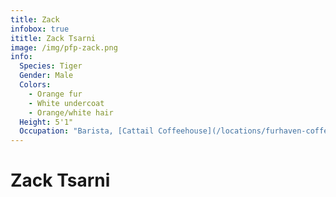 ```yaml
---
title: Zack
infobox: true
ititle: Zack Tsarni
image: /img/pfp-zack.png
info: 
  Species: Tiger
  Gender: Male
  Colors: 
    - Orange fur
    - White undercoat
    - Orange/white hair
  Height: 5'1"
  Occupation: "Barista, [Cattail Coffeehouse](/locations/furhaven-coffeeshop)"
---
```


# Zack Tsarni
